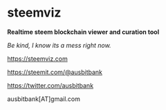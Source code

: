# steemviz

**Realtime steem blockchain viewer and curation tool**

*Be kind, I know its a mess right now.*

https://steemviz.com

https://steemit.com/@ausbitbank

https://twitter.com/ausbitbank

ausbitbank[AT]gmail.com
